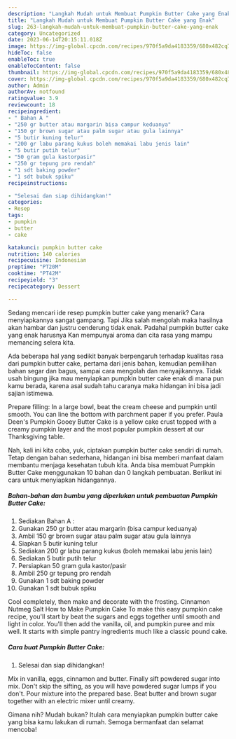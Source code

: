 ```yaml
---
description: "Langkah Mudah untuk Membuat Pumpkin Butter Cake yang Enak"
title: "Langkah Mudah untuk Membuat Pumpkin Butter Cake yang Enak"
slug: 263-langkah-mudah-untuk-membuat-pumpkin-butter-cake-yang-enak
category: Uncategorized
date: 2023-06-14T20:15:11.018Z
image: https://img-global.cpcdn.com/recipes/970f5a9da4183359/680x482cq70/pumpkin-butter-cake-foto-resep-utama.jpg
hideToc: false
enableToc: true
enableTocContent: false
thumbnail: https://img-global.cpcdn.com/recipes/970f5a9da4183359/680x482cq70/pumpkin-butter-cake-foto-resep-utama.jpg
cover: https://img-global.cpcdn.com/recipes/970f5a9da4183359/680x482cq70/pumpkin-butter-cake-foto-resep-utama.jpg
author: Admin
authorAv: notfound
ratingvalue: 3.9
reviewcount: 18
recipeingredient:
- " Bahan A "
- "250 gr butter atau margarin bisa campur keduanya"
- "150 gr brown sugar atau palm sugar atau gula lainnya"
- "5 butir kuning telur"
- "200 gr labu parang kukus boleh memakai labu jenis lain"
- "5 butir putih telur"
- "50 gram gula kastorpasir"
- "250 gr tepung pro rendah"
- "1 sdt baking powder"
- "1 sdt bubuk spiku"
recipeinstructions:

- "Selesai dan siap dihidangkan!"
categories:
- Resep
tags:
- pumpkin
- butter
- cake

katakunci: pumpkin butter cake 
nutrition: 140 calories
recipecuisine: Indonesian
preptime: "PT20M"
cooktime: "PT42M"
recipeyield: "3"
recipecategory: Dessert

---
```



Sedang mencari ide resep pumpkin butter cake yang menarik? Cara menyiapkannya sangat gampang. Tapi Jika salah mengolah maka hasilnya akan hambar dan justru cenderung tidak enak. Padahal pumpkin butter cake yang enak harusnya Kan mempunyai aroma dan cita rasa yang mampu memancing selera kita.


Ada beberapa hal yang sedikit banyak berpengaruh terhadap kualitas rasa dari pumpkin butter cake, pertama dari jenis bahan, kemudian pemilihan bahan segar dan bagus, sampai cara mengolah dan menyajikannya. Tidak usah bingung jika mau menyiapkan pumpkin butter cake enak di mana pun kamu berada, karena asal sudah tahu caranya maka hidangan ini bisa jadi sajian istimewa.

Prepare filling: In a large bowl, beat the cream cheese and pumpkin until smooth. You can line the bottom with parchment paper if you prefer. Paula Deen&#39;s Pumpkin Gooey Butter Cake is a yellow cake crust topped with a creamy pumpkin layer and the most popular pumpkin dessert at our Thanksgiving table.


Nah, kali ini kita coba, yuk, ciptakan pumpkin butter cake sendiri di rumah. Tetap dengan bahan sederhana, hidangan ini bisa memberi manfaat dalam membantu menjaga kesehatan tubuh kita. Anda bisa membuat Pumpkin Butter Cake menggunakan 10 bahan dan 0 langkah pembuatan. Berikut ini cara untuk menyiapkan hidangannya.

<!--inarticleads1-->

##### Bahan-bahan dan bumbu yang diperlukan untuk pembuatan Pumpkin Butter Cake:

1. Sediakan  Bahan A :
1. Gunakan 250 gr butter atau margarin (bisa campur keduanya)
1. Ambil 150 gr brown sugar atau palm sugar atau gula lainnya
1. Siapkan 5 butir kuning telur
1. Sediakan 200 gr labu parang kukus (boleh memakai labu jenis lain)
1. Sediakan 5 butir putih telur
1. Persiapkan 50 gram gula kastor/pasir
1. Ambil 250 gr tepung pro rendah
1. Gunakan 1 sdt baking powder
1. Gunakan 1 sdt bubuk spiku


Cool completely, then make and decorate with the frosting. Cinnamon Nutmeg Salt How to Make Pumpkin Cake To make this easy pumpkin cake recipe, you&#39;ll start by beat the sugars and eggs together until smooth and light in color. You&#39;ll then add the vanilla, oil, and pumpkin puree and mix well. It starts with simple pantry ingredients much like a classic pound cake. 

<!--inarticleads2-->

##### Cara buat Pumpkin Butter Cake:


1. Selesai dan siap dihidangkan!

Mix in vanilla, eggs, cinnamon and butter. Finally sift powdered sugar into mix. Don&#39;t skip the sifting, as you will have powdered sugar lumps if you don&#39;t. Pour mixture into the prepared base. Beat butter and brown sugar together with an electric mixer until creamy. 

Gimana nih? Mudah bukan? Itulah cara menyiapkan pumpkin butter cake yang bisa kamu lakukan di rumah. Semoga bermanfaat dan selamat mencoba!
